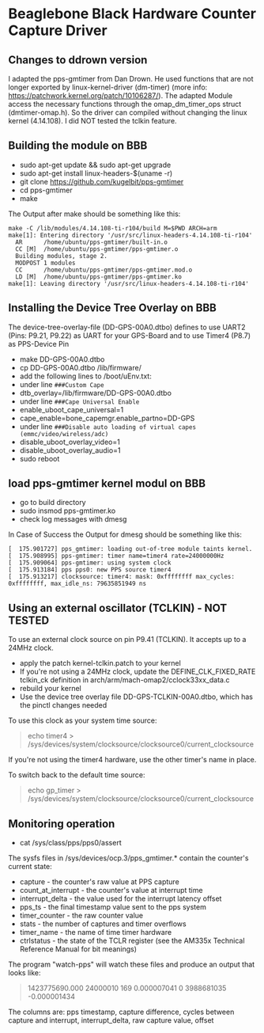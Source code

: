 Beaglebone Black Hardware Counter Capture Driver
================================================

Changes to ddrown version
-------------------------

I adapted the pps-gmtimer from Dan Drown. He used functions that are not longer exported by linux-kernel-driver (dm-timer) (more info: https://patchwork.kernel.org/patch/10106287/). The adapted Module access the necessary functions through the omap_dm_timer_ops struct (dmtimer-omap.h). 
So the driver can compiled without changing the linux kernel (4.14.108).
I did NOT tested the tclkin feature. 


Building the module on BBB
--------------------------

  * sudo apt-get update && sudo apt-get upgrade
  * sudo apt-get install linux-headers-$(uname -r)
  * git clone https://github.com/kugelbit/pps-gmtimer
  * cd pps-gmtimer
  * make

The Output after make should be something like this:

```
make -C /lib/modules/4.14.108-ti-r104/build M=$PWD ARCH=arm
make[1]: Entering directory '/usr/src/linux-headers-4.14.108-ti-r104'
  AR      /home/ubuntu/pps-gmtimer/built-in.o
  CC [M]  /home/ubuntu/pps-gmtimer/pps-gmtimer.o
  Building modules, stage 2.
  MODPOST 1 modules
  CC      /home/ubuntu/pps-gmtimer/pps-gmtimer.mod.o
  LD [M]  /home/ubuntu/pps-gmtimer/pps-gmtimer.ko
make[1]: Leaving directory '/usr/src/linux-headers-4.14.108-ti-r104'
```


Installing the Device Tree Overlay on BBB
-----------------------------------------

The device-tree-overlay-file (DD-GPS-00A0.dtbo) defines to use UART2 (Pins: P9.21, P9.22) as UART for your GPS-Board and to use Timer4 (P8.7) as PPS-Device Pin

 * make DD-GPS-00A0.dtbo
 * cp DD-GPS-00A0.dtbo /lib/firmware/
 * add the following lines to /boot/uEnv.txt:
  * under line ```###Custom Cape```
  * dtb_overlay=/lib/firmware/DD-GPS-00A0.dtbo
  * under line ```###Cape Universal Enable```
  * enable_uboot_cape_universal=1
  * cape_enable=bone_capemgr.enable_partno=DD-GPS
  * under line ```###Disable auto loading of virtual capes (emmc/video/wireless/adc)```
  * disable_uboot_overlay_video=1
  * disable_uboot_overlay_audio=1
 * sudo reboot
 
 load pps-gmtimer kernel modul on BBB
-------------------------------------

  * go to build directory
  * sudo insmod pps-gmtimer.ko
  * check log messages with dmesg

In Case of Success the Output for dmesg should be something like this:

```
[  175.901727] pps_gmtimer: loading out-of-tree module taints kernel.
[  175.908995] pps-gmtimer: timer name=timer4 rate=24000000Hz
[  175.909064] pps-gmtimer: using system clock
[  175.913184] pps pps0: new PPS source timer4
[  175.913217] clocksource: timer4: mask: 0xffffffff max_cycles: 0xffffffff, max_idle_ns: 79635851949 ns
```

Using an external oscillator (TCLKIN) - NOT TESTED
--------------------------------------------------

To use an external clock source on pin P9.41 (TCLKIN).  It accepts up to a 24MHz clock.

 * apply the patch kernel-tclkin.patch to your kernel
 * If you're not using a 24MHz clock, update the DEFINE\_CLK\_FIXED\_RATE tclkin\_ck definition in arch/arm/mach-omap2/cclock33xx\_data.c 
 * rebuild your kernel
 * Use the device tree overlay file DD-GPS-TCLKIN-00A0.dtbo, which has the pinctl changes needed

To use this clock as your system time source:

> echo timer4 > /sys/devices/system/clocksource/clocksource0/current\_clocksource

If you're not using the timer4 hardware, use the other timer's name in place.

To switch back to the default time source:

> echo gp\_timer > /sys/devices/system/clocksource/clocksource0/current\_clocksource


Monitoring operation
--------------------

  * cat /sys/class/pps/pps0/assert

The sysfs files in /sys/devices/ocp.3/pps\_gmtimer.\* contain the counter's current state:

 * capture - the counter's raw value at PPS capture
 * count\_at\_interrupt - the counter's value at interrupt time
 * interrupt\_delta - the value used for the interrupt latency offset
 * pps\_ts - the final timestamp value sent to the pps system
 * timer\_counter - the raw counter value
 * stats - the number of captures and timer overflows
 * timer\_name - the name of time timer hardware
 * ctrlstatus - the state of the TCLR register (see the AM335x Technical Reference Manual for bit meanings)

The program "watch-pps" will watch these files and produce an output that looks like:

 > 1423775690.000 24000010 169 0.000007041 0 3988681035 -0.000001434

The columns are: pps timestamp, capture difference, cycles between capture and interrupt, interrupt\_delta, raw capture value, offset
